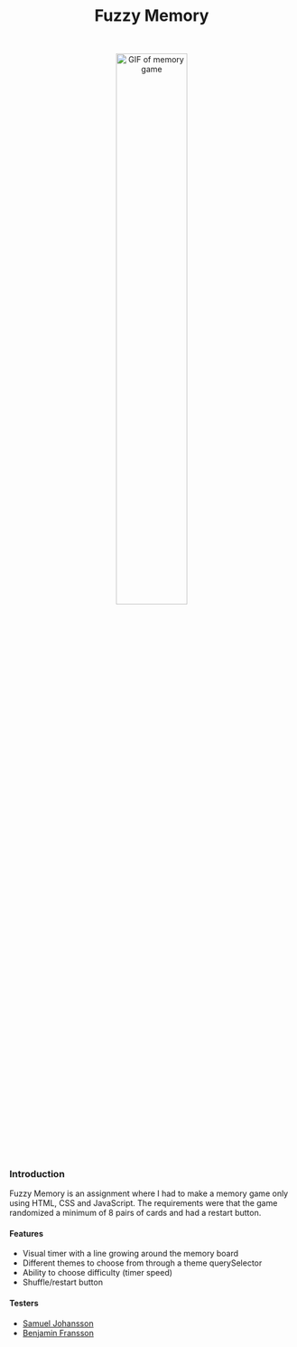 <h1 align="center">Fuzzy Memory</h1> <br>
<p align="center">
    <img alt="GIF of memory game" title="Fuzzy Memory" src="https://gsvendsen.github.io/projects/fuzzy-memory" width="50%">
</p>

### Introduction
Fuzzy Memory is an assignment where I had to make a memory game only using HTML, CSS and JavaScript. The requirements were that the game randomized a minimum of 8 pairs of cards and had a restart button.

#### Features
- Visual timer with a line growing around the memory board
- Different themes to choose from through a theme querySelector
- Ability to choose difficulty (timer speed)
- Shuffle/restart button

#### Testers
- [Samuel Johansson](https://github.com/WebSamuel90)
- [Benjamin Fransson](https://github.com/erhuz)

